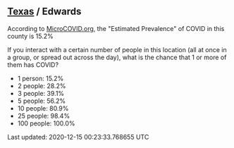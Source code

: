 
## [Texas](/united-states/texas) / Edwards

According to [MicroCOVID.org](http://microcovid.org),
the "Estimated Prevalence" of COVID in this county is 15.2%

If you interact with a certain number of people in this location
(all at once in a group, or spread out across the day), what is the chance that
1 or more of them has COVID?

- 1 person: 15.2%
- 2 people: 28.2%
- 3 people: 39.1%
- 5 people: 56.2%
- 10 people: 80.9%
- 25 people: 98.4%
- 100 people: 100.0%

Last updated: 2020-12-15 00:23:33.768655 UTC

